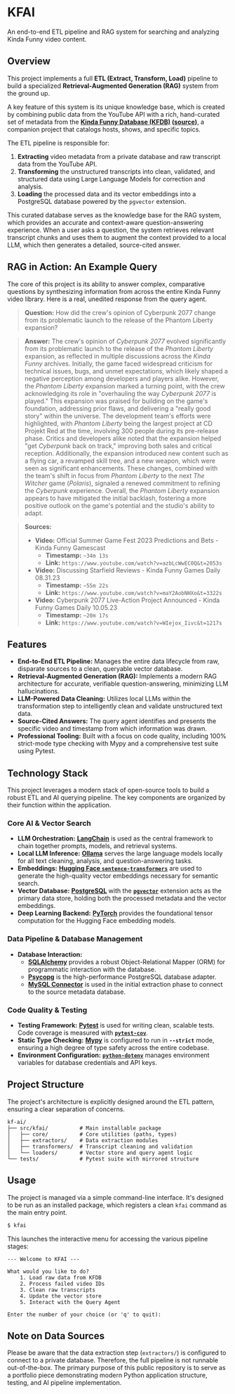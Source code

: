 # KFAI

An end-to-end ETL pipeline and RAG system for searching and analyzing Kinda Funny video content.

## Overview

This project implements a full **ETL (Extract, Transform, Load)** pipeline to build a specialized **Retrieval-Augmented Generation (RAG)** system from the ground up.

A key feature of this system is its unique knowledge base, which is created by combining public data from the YouTube API with a rich, hand-curated set of metadata from the **[Kinda Funny Database (KFDB)](https://www.kfdb.app/) ([source](https://github.com/Jer-Pha/kfdb))**, a companion project that catalogs hosts, shows, and specific topics.

The ETL pipeline is responsible for:
1.  **Extracting** video metadata from a private database and raw transcript data from the YouTube API.
2.  **Transforming** the unstructured transcripts into clean, validated, and structured data using Large Language Models for correction and analysis.
3.  **Loading** the processed data and its vector embeddings into a PostgreSQL database powered by the `pgvector` extension.

This curated database serves as the knowledge base for the RAG system, which provides an accurate and context-aware question-answering experience. When a user asks a question, the system retrieves relevant transcript chunks and uses them to augment the context provided to a local LLM, which then generates a detailed, source-cited answer.

## RAG in Action: An Example Query

The core of this project is its ability to answer complex, comparative questions by synthesizing information from across the entire Kinda Funny video library. Here is a real, unedited response from the query agent.

> **Question:**
> How did the crew's opinion of Cyberpunk 2077 change from its problematic launch to the release of the Phantom Liberty expansion?

> **Answer:**
> The crew's opinion of *Cyberpunk 2077* evolved significantly from its problematic launch to the release of the *Phantom Liberty* expansion, as reflected in multiple discussions across the *Kinda Funny* archives. Initially, the game faced widespread criticism for technical issues, bugs, and unmet expectations, which likely shaped a negative perception among developers and players alike. However, the *Phantom Liberty* expansion marked a turning point, with the crew acknowledging its role in "overhauling the way *Cyberpunk 2077* is played." This expansion was praised for building on the game's foundation, addressing prior flaws, and delivering a "really good story" within the universe. The development team's efforts were highlighted, with *Phantom Liberty* being the largest project at CD Projekt Red at the time, involving 300 people during its pre-release phase. Critics and developers alike noted that the expansion helped "get *Cyberpunk* back on track," improving both sales and critical reception. Additionally, the expansion introduced new content such as a flying car, a revamped skill tree, and a new weapon, which were seen as significant enhancements. These changes, combined with the team's shift in focus from *Phantom Liberty* to the next *The Witcher* game (*Polaris*), signaled a renewed commitment to refining the *Cyberpunk* experience. Overall, the *Phantom Liberty* expansion appears to have mitigated the initial backlash, fostering a more positive outlook on the game's potential and the studio's ability to adapt.

> **Sources:**
> *   **Video:** Official Summer Game Fest 2023 Predictions and Bets - Kinda Funny Gamescast
>     *   **Timestamp:** `~34m 13s`
>     *   **Link:** `https://www.youtube.com/watch?v=azbLcWwEC0Q&t=2053s`
> *   **Video:** Discussing Starfield Reviews - Kinda Funny Games Daily 08.31.23
>     *   **Timestamp:** `~55m 22s`
>     *   **Link:** `https://www.youtube.com/watch?v=maY2AobNHXo&t=3322s`
> *   **Video:** Cyberpunk 2077 Live-Action Project Announced - Kinda Funny Games Daily 10.05.23
>     *   **Timestamp:** `~20m 17s`
>     *   **Link:** `https://www.youtube.com/watch?v=WIejox_Iivc&t=1217s`

## Features

-   **End-to-End ETL Pipeline:** Manages the entire data lifecycle from raw, disparate sources to a clean, queryable vector database.
-   **Retrieval-Augmented Generation (RAG):** Implements a modern RAG architecture for accurate, verifiable question-answering, minimizing LLM hallucinations.
-   **LLM-Powered Data Cleaning:** Utilizes local LLMs within the transformation step to intelligently clean and validate unstructured text data.
-   **Source-Cited Answers:** The query agent identifies and presents the specific video and timestamp from which information was drawn.
-   **Professional Tooling:** Built with a focus on code quality, including 100% strict-mode type checking with Mypy and a comprehensive test suite using Pytest.

## Technology Stack

This project leverages a modern stack of open-source tools to build a robust ETL and AI querying pipeline. The key components are organized by their function within the application.

### Core AI & Vector Search

-   **LLM Orchestration:** [**LangChain**](https://www.langchain.com/) is used as the central framework to chain together prompts, models, and retrieval systems.
-   **Local LLM Inference:** [**Ollama**](https://ollama.com/) serves the large language models locally for all text cleaning, analysis, and question-answering tasks.
-   **Embeddings:** [**Hugging Face `sentence-transformers`**](https://huggingface.co/sentence-transformers) are used to generate the high-quality vector embeddings necessary for semantic search.
-   **Vector Database:** [**PostgreSQL**](https://www.postgresql.org/) with the [**`pgvector`**](https://github.com/pgvector/pgvector) extension acts as the primary data store, holding both the processed metadata and the vector embeddings.
-   **Deep Learning Backend:** [**PyTorch**](https://pytorch.org/) provides the foundational tensor computation for the Hugging Face embedding models.

### Data Pipeline & Database Management

-   **Database Interaction:**
    -   [**SQLAlchemy**](https://www.sqlalchemy.org/) provides a robust Object-Relational Mapper (ORM) for programmatic interaction with the database.
    -   [**Psycopg**](https://www.psycopg.org/psycopg3/) is the high-performance PostgreSQL database adapter.
    -   [**MySQL Connector**](https://dev.mysql.com/doc/connector-python/en/) is used in the initial extraction phase to connect to the source metadata database.

### Code Quality & Testing

-   **Testing Framework:** [**Pytest**](https://pytest.org/) is used for writing clean, scalable tests. Code coverage is measured with [**`pytest-cov`**](https://pytest-cov.readthedocs.io/en/latest/).
-   **Static Type Checking:** [**Mypy**](http://mypy-lang.org/) is configured to run in **`--strict`** mode, ensuring a high degree of type safety across the entire codebase.
-   **Environment Configuration:** [**`python-dotenv`**](https://github.com/theskumar/python-dotenv) manages environment variables for database credentials and API keys.

## Project Structure

The project's architecture is explicitly designed around the ETL pattern, ensuring a clear separation of concerns.

```
kf-ai/
├── src/kfai/          # Main installable package
│   ├── core/          # Core utilities (paths, types)
│   ├── extractors/    # Data extraction modules
│   ├── transformers/  # Transcript cleaning and validation
│   └── loaders/       # Vector store and query agent logic
└── tests/             # Pytest suite with mirrored structure
```

## Usage

The project is managed via a simple command-line interface. It's designed to be run as an installed package, which registers a clean `kfai` command as the main entry point.

```bash
$ kfai
```

This launches the interactive menu for accessing the various pipeline stages:

```text
--- Welcome to KFAI ---

What would you like to do?
    1. Load raw data from KFDB
    2. Process failed video IDs
    3. Clean raw transcripts
    4. Update the vector store
    5. Interact with the Query Agent

Enter the number of your choice (or 'q' to quit):
```

## Note on Data Sources

Please be aware that the data extraction step (`extractors/`) is configured to connect to a private database. Therefore, the full pipeline is not runnable out-of-the-box. The primary purpose of this public repository is to serve as a portfolio piece demonstrating modern Python application structure, testing, and AI pipeline implementation.
